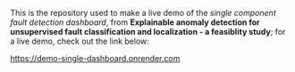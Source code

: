 This is the repository used to make a live demo of the *single component fault detection dashboard*, from **Explainable anomaly detection for unsupervised fault classification and localization - a feasiblity study**; for a live demo, check out the link below:

<https://demo-single-dashboard.onrender.com>